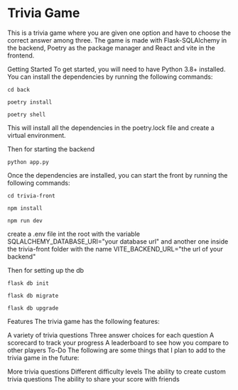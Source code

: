 # Trivia Game



This is a trivia game where you are given one option and have to choose the correct answer among three. The game is made with Flask-SQLAlchemy in the backend, Poetry as the package manager and React and vite in the frontend. 


Getting Started
To get started, you will need to have Python 3.8+ installed. You can install the dependencies by running the following commands:

```cd back```

```poetry install```

```poetry shell```

This will install all the dependencies in the poetry.lock file and create a virtual environment.

Then for starting the backend 

```python app.py```

Once the dependencies are installed, you can start the front by running the following commands:

```cd trivia-front```

```npm install```

```npm run dev```

create a .env file int the root with the variable SQLALCHEMY_DATABASE_URI="your database url"  and another one inside the trivia-front folder with the name VITE_BACKEND_URL="the url of your backend"
  
Then for setting up the db

```flask db init```

```flask db migrate```

```flask db upgrade```

Features
The trivia game has the following features:

A variety of trivia questions
Three answer choices for each question
A scorecard to track your progress
A leaderboard to see how you compare to other players
To-Do
The following are some things that I plan to add to the trivia game in the future:

More trivia questions
Different difficulty levels
The ability to create custom trivia questions
The ability to share your score with friends
